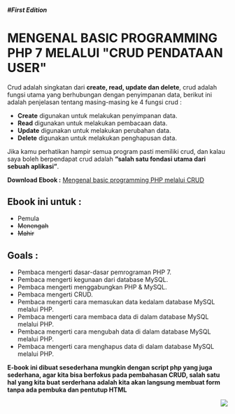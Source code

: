 ##### #First Edition
 
# MENGENAL BASIC PROGRAMMING PHP 7 MELALUI "CRUD PENDATAAN USER"

Crud adalah singkatan dari **create, read, update dan delete**, crud adalah
fungsi utama yang berhubungan dengan penyimpanan data, berikut ini
adalah penjelasan tentang masing-masing ke 4 fungsi crud :

* **Create** digunakan untuk melakukan penyimpanan data.
* **Read** digunakan untuk melakukan pembacaan data.
* **Update** digunakan untuk melakukan perubahan data.
* **Delete** digunakan untuk melakukan penghapusan data.

Jika kamu perhatikan hampir semua program pasti memiliki crud, dan
kalau saya boleh berpendapat crud adalah **“salah satu fondasi utama dari
sebuah aplikasi”**.

**Download Ebook :** [Mengenal basic programming PHP melalui CRUD](https://drive.google.com/file/d/1DQAg1ZnJD6Np-AlDAbVnzhYL1h3knSCX/view?usp=sharing)

## Ebook ini untuk :
* Pemula
* ~~Menengah~~
* ~~Mahir~~

## Goals :
*  Pembaca mengerti dasar-dasar pemrograman PHP 7.
*  Pembaca mengerti kegunaan dari database MySQL.
*  Pembaca mengerti menggabungkan PHP & MySQL.
*  Pembaca mengerti CRUD.
*  Pembaca mengerti cara memasukan data kedalam database MySQL melalui PHP.
* Pembaca mengerti cara membaca data di dalam database MySQL melalui PHP.
* Pembaca mengerti cara mengubah data di dalam database MySQL melalui PHP.
* Pembaca mengerti cara menghapus data di dalam database MySQL melalui PHP.


**E-book ini dibuat sesederhana mungkin dengan script php yang juga sederhana, agar kita bisa berfokus pada pembahasan CRUD, salah satu hal yang kita buat serderhana adalah kita akan langsung membuat form tanpa ada pembuka dan pentutup HTML**


<div align="right">
	<a href="https://wegodev.com">
		<img  src="https://www.wegodev.com/asset/images/logo.png">
	</a>
</div>

